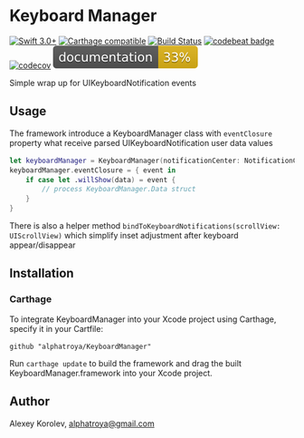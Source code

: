 # Keyboard Manager
[![Swift 3.0+](https://img.shields.io/badge/Swift-3.0+-red.svg)]() [![Carthage compatible](https://img.shields.io/badge/Carthage-compatible-4BC51D.svg?style=flat)](https://github.com/Carthage/Carthage) [![Build Status](https://travis-ci.org/alphatroya/KeyboardManager.svg?branch=master)](https://travis-ci.org/alphatroya/KeyboardManager) [![codebeat badge](https://codebeat.co/badges/e4acc510-15c2-45ef-9aa3-47d475ab3275)](https://codebeat.co/projects/github-com-alphatroya-keyboardmanager) [![codecov](https://codecov.io/gh/alphatroya/KeyboardManager/branch/master/graph/badge.svg)](https://codecov.io/gh/alphatroya/KeyboardManager) [![Documentation](/docs/badge.svg)](https://alphatroya.github.io/KeyboardManager/) 

Simple wrap up for UIKeyboardNotification events

## Usage
The framework introduce a KeyboardManager class with `eventClosure` property what receive parsed UIKeyboardNotification user data values
``` swift
let keyboardManager = KeyboardManager(notificationCenter: NotificationCenter.default)
keyboardManager.eventClosure = { event in
    if case let .willShow(data) = event {
        // process KeyboardManager.Data struct
    }
}
```
There is also a helper method `bindToKeyboardNotifications(scrollView: UIScrollView)` which simplify inset adjustment after keyboard appear/disappear 

## Installation
### Carthage
To integrate KeyboardManager into your Xcode project using Carthage, specify it in your Cartfile:

```ogdl
github "alphatroya/KeyboardManager"
```

Run `carthage update` to build the framework and drag the built KeyboardManager.framework into your Xcode project.

## Author
Alexey Korolev, alphatroya@gmail.com
